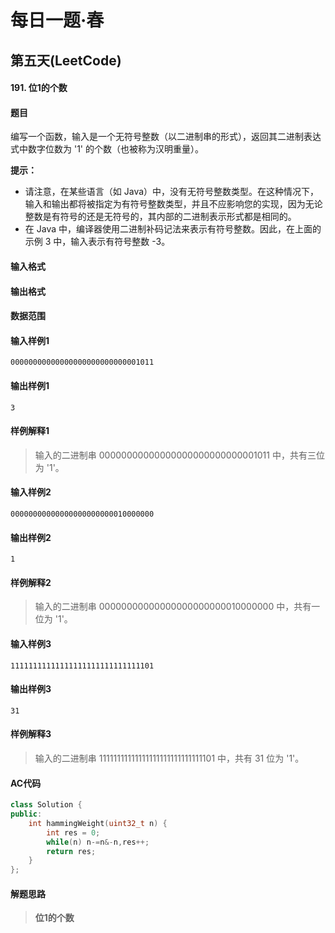 # 每日一题·春

## 第五天(LeetCode)

#### 191. 位1的个数

#### 题目

编写一个函数，输入是一个无符号整数（以二进制串的形式），返回其二进制表达式中数字位数为 '1' 的个数（也被称为汉明重量）。

 

**提示：**

- 请注意，在某些语言（如 Java）中，没有无符号整数类型。在这种情况下，输入和输出都将被指定为有符号整数类型，并且不应影响您的实现，因为无论整数是有符号的还是无符号的，其内部的二进制表示形式都是相同的。
- 在 Java 中，编译器使用二进制补码记法来表示有符号整数。因此，在上面的 示例 3 中，输入表示有符号整数 -3。



#### 输入格式



#### 输出格式



#### 数据范围



#### 输入样例1

```
00000000000000000000000000001011
```

#### 输出样例1

```
3
```

#### 样例解释1

> 输入的二进制串 00000000000000000000000000001011 中，共有三位为 '1'。

#### 输入样例2

```
00000000000000000000000010000000
```

#### 输出样例2

```
1
```

#### 样例解释2

> 输入的二进制串 00000000000000000000000010000000 中，共有一位为 '1'。

#### 输入样例3

```
11111111111111111111111111111101
```

#### 输出样例3

```
31
```

#### 样例解释3

> 输入的二进制串 11111111111111111111111111111101 中，共有 31 位为 '1'。

#### AC代码

```c++
class Solution {
public:
    int hammingWeight(uint32_t n) {
        int res = 0;
        while(n) n-=n&-n,res++;
        return res;
    }
};
```

#### 解题思路

> **位1的个数**

>

